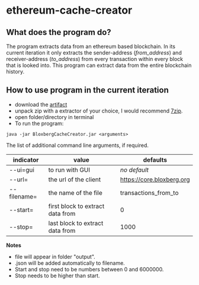 # ethereum-cache-creator
## What does the program do?
The program extracts data from an ethereum based blockchain. In its current iteration it only extracts the sender-address (*from_address*) and receiver-address (*to_address*) from every transaction within every block that is looked into. This program can extract data from the entire blockchain history.
## How to use program in the current iteration
* download the [artifact](https://github.com/internet-sicherheit/ethereum-cache-creator/actions/runs/104782193)
* unpack zip with a extractor of your choice, I would recommend [7zip](https://www.7-zip.de/).
* open folder/directory in terminal
* To run the program: 
```
java -jar BloxbergCacheCreator.jar <arguments>
```
The list of additional command line arguments, if required.

indicator | value | defaults
----------- | ----------------- | --------------
--ui=gui      | to run with GUI | *no default*
--url=     | the url of the client | https://core.bloxberg.org
--filename= | the name of the file | transactions_from_to
--start=  | first block to extract data from | 0
--stop=  | last block to extract data from | 1000

**Notes**

- file will appear in folder "output".
- .json will be added automatically to filename.
- Start and stop need to be numbers between 0 and 6000000.
- Stop needs to be higher than start.    

